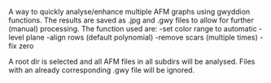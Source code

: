 A way to quickly analyse/enhance multiple AFM graphs using gwyddion functions. The results are saved as .jpg and .gwy files to allow for further (manual) processing.
The function used are:
-set color range to automatic
-level plane
-align rows (default polynomial)
-remove scars (multiple times)
-fix zero
  
A root dir is selected and all AFM files in all subdirs will be analysed. Files with an already corresponding .gwy file will be ignored.
